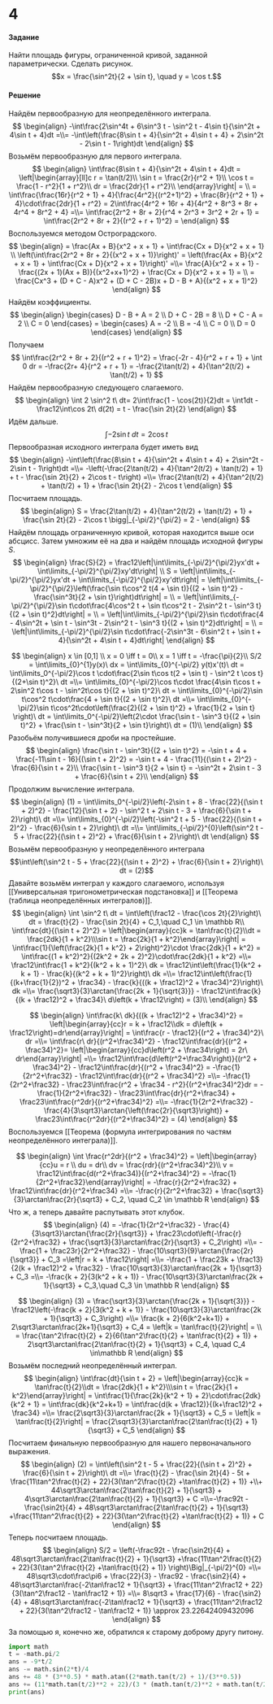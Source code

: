 # 4
#### Задание
Найти площадь фигуры, ограниченной кривой, заданной параметрически. Сделать рисунок. $$x = \frac{\sin^2t}{2 + \sin t}, \quad y = \cos t.$$
#### Решение
Найдём первообразную для неопределённого интеграла.
$$
\begin{align}
-\int\frac{2\sin^4t + 6\sin^3 t - \sin^2 t - 4\sin t}{\sin^2t + 4\sin t + 4}dt =\\= -\int\left(\frac{8\sin t + 4}{\sin^2t + 4\sin t + 4} + 2\sin^2t - 2\sin t - 1\right)dt
\end{align}
$$
Возьмём первообразную для первого интеграла.
$$
\begin{align}
	\int\frac{8\sin t + 4}{\sin^2t + 4\sin t + 4}dt = \left|\begin{array}[ll]c r = \tan(t/2)\\ \sin t = \frac{2r}{r^2 + 1}\\ \cos t = \frac{1 - r^2}{1 + r^2}\\ dr = \frac{2dr}{1 + r^2}\\ \end{array}\right| = \\ = \int\frac{\frac{16r}{r^2 + 1} + 4}{\frac{4r^2}{(r^2+1)^2} + \frac{8r}{r^2 + 1} + 4}\cdot\frac{2dr}{1 + r^2} = 2\int\frac{4r^2 + 16r + 4}{4r^2 + 8r^3 + 8r + 4r^4 + 8r^2 + 4} =\\= \int\frac{2r^2 + 8r + 2}{r^4 + 2r^3 + 3r^2 + 2r + 1} = \int\frac{2r^2 + 8r + 2}{(r^2 + r + 1)^2} =
\end{align}
$$
Воспользуемся методом Остроградского.
$$
\begin{align}
	= \frac{Ax + B}{x^2 + x + 1} + \int\frac{Cx + D}{x^2 + x + 1} \\
	\left(\int\frac{2r^2 + 8r + 2}{(x^2 + x + 1)}\right)' = \left(\frac{Ax + B}{x^2 + x + 1} + \int\frac{Cx + D}{x^2 + x + 1}\right)' =\\= \frac{A}{x^2 + x + 1} - \frac{(2x + 1)(Ax + B)}{(x^2+x+1)^2} + \frac{Cx + D}{x^2 + x + 1} = \\ = \frac{Cx^3 + (D + C - A)x^2 + (D + C - 2B)x + D - B + A}{(x^2 + x + 1)^2}
\end{align}
$$
Найдём коэффициенты.
$$
\begin{align}
	\begin{cases}
		D - B + A = 2 \\
		D + C - 2B = 8 \\
		D + C - A = 2 \\
		C = 0
	\end{cases} = 
	\begin{cases}
		A = -2 \\
		B = -4 \\
		C = 0 \\
		D = 0
	\end{cases}
\end{align}
$$
Получаем 
$$
	\int\frac{2r^2 + 8r + 2}{(r^2 + r + 1)^2} = \frac{-2r - 4}{r^2 + r + 1} + \int 0 dr = -\frac{2r+ 4}{r^2 + r + 1} = -\frac{2\tan(t/2) + 4}{\tan^2(t/2) + \tan(t/2) + 1}
$$
Найдём первообразную следующего слагаемого.
$$
\begin{align}
	\int 2 \sin^2 t\ dt= 2\int\frac{1 - \cos(2t)}{2}dt = \int1dt - \frac12\int\cos 2t\ d(2t) = t - \frac{\sin 2t}{2}
\end{align}
$$
Идём дальше.
$$\int -2\sin t\ dt = 2\cos t$$
Первообразная исходного интеграла будет иметь вид
$$
\begin{align}
	-\int\left(\frac{8\sin t + 4}{\sin^2t + 4\sin t + 4} + 2\sin^2t - 2\sin t - 1\right)dt =\\= -\left(-\frac{2\tan(t/2) + 4}{\tan^2(t/2) + \tan(t/2) + 1} + t - \frac{\sin 2t}{2} + 2\cos t - t\right) =\\= \frac{2\tan(t/2) + 4}{\tan^2(t/2) + \tan(t/2) + 1} + \frac{\sin 2t}{2} - 2\cos t
\end{align}
$$
Посчитаем площадь.
$$
\begin{align}
	S = \frac{2\tan(t/2) + 4}{\tan^2(t/2) + \tan(t/2) + 1} + \frac{\sin 2t}{2} - 2\cos t \bigg|_{-\pi/2}^{\pi/2} = 2 - 
\end{align}
$$
Найдём площадь ограниченную кривой, которая находится выше оси абсцисс. Затем умножим её на два и найдём площадь исходной фигуры $S$.
$$
\begin{align}
	\frac{S}{2} = \frac12\left|\int\limits_{-\pi/2}^{\pi/2}yx'dt + \int\limits_{-\pi/2}^{\pi/2}xy'dt\right| \\
	S = \left|\int\limits_{-\pi/2}^{\pi/2}yx'dt + \int\limits_{-\pi/2}^{\pi/2}xy'dt\right| = \left|\int\limits_{-\pi/2}^{\pi/2}\left(\frac{\sin t\cos^2 t(4 + \sin t)}{(2 + \sin t)^2} -\frac{\sin^3t}{2 + \sin t}\right)dt\right| = \\ = \left|\int\limits_{-\pi/2}^{\pi/2}\sin t\cdot\frac{4\cos^2 t + \sin t\cos^2 t - 2\sin^2 t - \sin^3 t}{(2 + \sin t)^2}dt\right| = \\ = \left|\int\limits_{-\pi/2}^{\pi/2}\sin t\cdot\frac{4 - 4\sin^2t + \sin t - \sin^3t - 2\sin^2 t - \sin^3 t}{(2 + \sin t)^2}dt\right| = \\ = \left|\int\limits_{-\pi/2}^{\pi/2}\sin t\cdot\frac{-2\sin^3t - 6\sin^2 t + \sin t + 4}{\sin^2t + 4\sin t + 4}dt\right|
\end{align}
$$






























$$
\begin{align}
	x \in [0,1] \\
	x = 0 \iff t = 0\\
	x = 1 \iff t = -\frac{\pi}{2}\\
	S/2 = \int\limits_{0}^{1}y(x)\ dx = \int\limits_{0}^{-\pi/2} y(t)x'(t)\ dt = \int\limits_0^{-\pi/2}\cos t \cdot\frac{2\sin t\cos t(2 + \sin t) - \sin^2 t \cos t}{(2+\sin t)^2}\ dt =\\= \int\limits_{0}^{-\pi/2}\cos t\cdot \frac{4\sin t\cos t + 2\sin^2 t\cos t - \sin^2t\cos t}{(2 + \sin t)^2}\ dt = \int\limits_{0}^{-\pi/2}\sin t\cos^2 t\cdot\frac{4 + \sin t}{(2 + \sin t)^2}\ dt =\\= \int\limits_{0}^{-\pi/2}\sin t\cos^2t\cdot\left(\frac{2}{(2 + \sin t)^2} + \frac{1}{2 + \sin t} \right)\ dt = \int\limits_0^{-\pi/2}\left(2\cdot \frac{\sin t - \sin^3 t}{(2 + \sin t)^2} + \frac{\sin t - \sin^3t}{2 + \sin t}\right)\ dt = (1)\\
\end{align}
$$
Разобьём получившиеся дроби на простейшие.
$$
\begin{align}
	\frac{\sin t - \sin^3t}{(2 + \sin t)^2} = -\sin t + 4 + \frac{-11\sin t - 16}{(\sin t + 2)^2} = -\sin t + 4 - \frac{11}{(\sin t + 2)^2} - \frac{6}{\sin t + 2}\\
	\frac{\sin t - \sin^3 t}{2 + \sin t} = -\sin^2t + 2\sin t - 3 + \frac{6}{\sin t + 2}\\
\end{align}
$$
Продолжим вычисление интеграла.
$$
\begin{align}
	(1) = \int\limits_0^{-\pi/2}\left(-2\sin t + 8 - \frac{22}{(\sin t + 2)^2} - \frac{12}{\sin t +  2} - \sin^2 t + 2\sin t - 3 + \frac{6}{\sin t + 2}\right)\ dt =\\= \int\limits_{0}^{-\pi/2}\left(-\sin^2 t + 5 - \frac{22}{(\sin t + 2)^2} - \frac{6}{\sin t + 2}\right)\ dt =\\= \int\limits_{-\pi/2}^{0}\left(\sin^2 t - 5 + \frac{22}{(\sin t + 2)^2} + \frac{6}{\sin t + 2}\right)\ dt
\end{align}
$$
Возьмём первообразную у неопределённого интеграла
$$\int\left(\sin^2 t - 5 + \frac{22}{(\sin t + 2)^2} + \frac{6}{\sin t + 2}\right)\ dt = (2)$$
Давайте возьмём интеграл у каждого слагаемого, используя [[Универсальная тригонометрическая подстановка]] и [[Теорема (таблица неопределённых интегралов)]]. 
$$
\begin{align}
	\int \sin^2 t\ dt = \int\left(\frac12 - \frac{\cos 2t}{2}\right)\ dt = \frac{t}{2} - \frac{\sin 2t}{4} + C_1,\quad C_1 \in \mathbb R\\
	\int\frac{dt}{(\sin t + 2)^2} = \left|\begin{array}{cc}k = \tan\frac{t}{2}\\dt = \frac{2dk}{1 + k^2}\\\sin t = \frac{2k}{1 + k^2}\end{array}\right| = \int\frac{1}{\left(\frac{2k}{1 + k^2} + 2\right)^2}\cdot \frac{2dk}{1 + k^2} = \int\frac{(1 + k^2)^2}{(2k^2 + 2k + 2)^2}\cdot\frac{2dk}{1 + k^2} =\\= \frac12\int\frac{1 + k^2}{(k^2 + k + 1)^2}\ dk = \frac12\int\left(\frac{1}{k^2 + k + 1} - \frac{k}{(k^2 + k + 1)^2}\right)\ dk =\\= \frac12\int\left(\frac{1}{(k+\frac{1}{2})^2 + \frac34} - \frac{k}{((k + \frac12)^2 + \frac34)^2}\right)\ dk =\\= \frac{\sqrt3}{3}\arctan{\frac{2k + 1}{\sqrt{3}}} - \frac12\int\frac{k}{(k + \frac12)^2 + \frac34}\ d\left(k + \frac12\right) = (3)\\
\end{align}
$$

$$
\begin{align}
	\int\frac{k\ dk}{((k + \frac12)^2 + \frac34)^2} = \left|\begin{array}{cc}r = k + \frac12\\dk = d\left(k + \frac12\right)=dr\end{array}\right| = \int\frac{r - \frac12}{(r^2 + \frac34)^2}\ dr =\\= \int\frac{r\ dr}{(r^2+\frac34)^2} - \frac12\int\frac{dr}{(r^2 + \frac34)^2}= \left|\begin{array}{cc}d\left(r^2 + \frac34\right) = 2r\ dr\end{array}\right| =\\= \frac12\int\frac{d\left(r^2+\frac34\right)}{(r^2 + \frac34)^2} - \frac12\int\frac{dr}{(r^2 + \frac34)^2} = -\frac{1}{2r^2+\frac32} - \frac12\int\frac{dr}{(r^2 + \frac34)^2} =\\= -\frac{1}{2r^2+\frac32} - \frac23\int\frac{r^2 + \frac34 - r^2}{(r^2+\frac34)^2}dr = -\frac{1}{2r^2+\frac32} - \frac23\int\frac{dr}{r^2+\frac34} + \frac23\int\frac{r^2dr}{(r^2+\frac34)^2} =\\= -\frac{1}{2r^2+\frac32} - \frac{4}{3\sqrt3}\arctan{\left(\frac{2r}{\sqrt3}\right)} + \frac23\int\frac{r^2dr}{(r^2+\frac34)^2} = (4)
\end{align}
$$
Воспользуемся [[Теорема (формула интегрирования по частям неопределённого интеграла)]].

$$
\begin{align}
	\int \frac{r^2dr}{(r^2 + \frac34)^2} = \left|\begin{array}{cc}u = r \\ du = dr\\ dv = \frac{rdr}{(r^2+\frac34)^2}\\ v = \frac12\int\frac{d(r^2+\frac34)}{(r^2+\frac34)^2} = -\frac{1}{2r^2+\frac32}\end{array}\right| = -\frac{r}{2r^2+\frac32} + \frac12\int\frac{dr}{r^2+\frac34} =\\= -\frac{r}{2r^2+\frac32} + \frac{\sqrt3}{3}\arctan\frac{2r}{\sqrt3} + C_2, \quad C_2 \in \mathbb R
\end{align}
$$
Что ж, а теперь давайте распутывать этот клубок.
$$
\begin{align}
	(4) = -\frac{1}{2r^2+\frac32} - \frac{4}{3\sqrt3}\arctan{\frac{2r}{\sqrt3}} + \frac23\cdot\left(-\frac{r}{2r^2+\frac32} + \frac{\sqrt3}{3}\arctan\frac{2r}{\sqrt3} + C_2\right) =\\= -\frac{1 + \frac23r}{2r^2+\frac32} - \frac{10\sqrt3}{9}\arctan{\frac{2r}{\sqrt3}} + C_3 =\left|r = k + \frac12\right| =\\=  -\frac{1 + \frac23k + \frac13}{2(k + \frac12)^2 + \frac32} - \frac{10\sqrt3}{3}\arctan\frac{2k + 1}{\sqrt3} + C_3 =\\= -\frac{k + 2}{3(k^2 + k + 1)} - \frac{10\sqrt3}{3}\arctan\frac{2k + 1}{\sqrt3} + C_3,\quad C_3 \in \mathbb R
\end{align}
$$

$$
\begin{align}
	(3) = \frac{\sqrt3}{3}\arctan{\frac{2k + 1}{\sqrt{3}}} - \frac12\left(-\frac{k + 2}{3(k^2 + k + 1)} - \frac{10\sqrt3}{3}\arctan\frac{2k + 1}{\sqrt3} + C_3\right) =\\= \frac{k + 2}{6(k^2+k+1)} + 2\sqrt3\arctan\frac{2k+1}{\sqrt3} + C_4 = \left|k = \tan\frac{t}{2}\right| = \\ = \frac{\tan^2\frac{t}{2} + 2}{6(\tan^2\frac{t}{2} + \tan\frac{t}{2} + 1)} + 2\sqrt3\arctan\frac{2\tan\frac{t}{2} + 1}{\sqrt3} + C_4, \quad C_4 \in\mathbb R
\end{align}
$$
Возьмём последний неопределённый интеграл.
$$
\begin{align}
	\int\frac{dt}{\sin t + 2} = \left|\begin{array}{cc}k = \tan\frac{t}{2}\\dt = \frac{2dk}{1 + k^2}\\\sin t = \frac{2k}{1 + k^2}\end{array}\right| = \int\frac{1}{\frac{2k}{k^2 + 1} + 2}\cdot\frac{2dk}{k^2 + 1} = \int\frac{dk}{k^2+k+1} = \int\frac{d(k + \frac12)}{(k+\frac12)^2 + \frac34} =\\= \frac{2\sqrt3}{3}\arctan\frac{2k + 1}{\sqrt3} + C_5 = \left|k = \tan\frac{t}{2}\right| = \frac{2\sqrt3}{3}\arctan\frac{2\tan\frac{t}{2} + 1}{\sqrt3} + C_5
\end{align}
$$
Посчитаем финальную первообразную для нашего первоначального выражения.
$$
\begin{align}
	(2) = \int\left(\sin^2 t - 5 + \frac{22}{(\sin t + 2)^2} + \frac{6}{\sin t + 2}\right)\ dt =\\= \frac{t}{2} - \frac{\sin 2t}{4} - 5t + \frac{11\tan^2\frac{t}{2} + 22}{3(\tan^2\frac{t}{2} +\tan\frac{t}{2} + 1)} +\\+ 44\sqrt3\arctan\frac{2\tan\frac{t}{2} + 1}{\sqrt3} + 4\sqrt3\arctan\frac{2\tan\frac{t}{2} + 1}{\sqrt3} + C =\\=-\frac92t - \frac{\sin2t}{4} + 48\sqrt3\arctan\frac{2\tan\frac{t}{2} + 1}{\sqrt3} +\frac{11\tan^2\frac{t}{2} + 22}{3(\tan^2\frac{t}{2} +\tan\frac{t}{2} + 1)}  + C 
\end{align}
$$
Теперь посчитаем площадь.
$$
\begin{align}
	S/2 = \left(-\frac92t - \frac{\sin2t}{4} + 48\sqrt3\arctan\frac{2\tan\frac{t}{2} + 1}{\sqrt3} +\frac{11\tan^2\frac{t}{2} + 22}{3(\tan^2\frac{t}{2} +\tan\frac{t}{2} + 1)} \right)\Big|_{-\pi/2}^{0} =\\= 48\sqrt3\cdot\frac\pi6 + \frac{22}{3} - \frac92 - \frac{\sin2}{4} + 48\sqrt3\arctan\frac{-2\tan\frac12 + 1}{\sqrt3} + \frac{11\tan^2\frac12 + 22}{3(\tan^2\frac12 - \tan\frac12 + 1)} =\\= 8\sqrt3 + \frac{17}{6} - \frac{\sin2}{4} + 48\sqrt3\arctan\frac{-2\tan\frac12 + 1}{\sqrt3} + \frac{11\tan^2\frac12 + 22}{3(\tan^2\frac12 - \tan\frac12 + 1)} \approx 23.22642409432096
\end{align}
$$
За помощью я, конечно же, обратился к старому доброму другу питону.
```python
import math
t = -math.pi/2
ans = -9*t/2
ans -= math.sin(2*t)/4
ans += 48 * (3**0.5) * math.atan((2*math.tan(t/2) + 1)/(3**0.5))
ans += (11*math.tan(t/2)**2 + 22)/(3 * (math.tan(t/2)**2 + math.tan(t/2) + 1))
print(ans)
```
